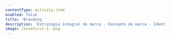 ```yaml
---
contentType: activity-item
enabled: false
title: 'Branding '
description: 'Estrategia integral de marca - Concepto de marca - Identidad visual '
image: /assets/cc-1-.png
---
```


